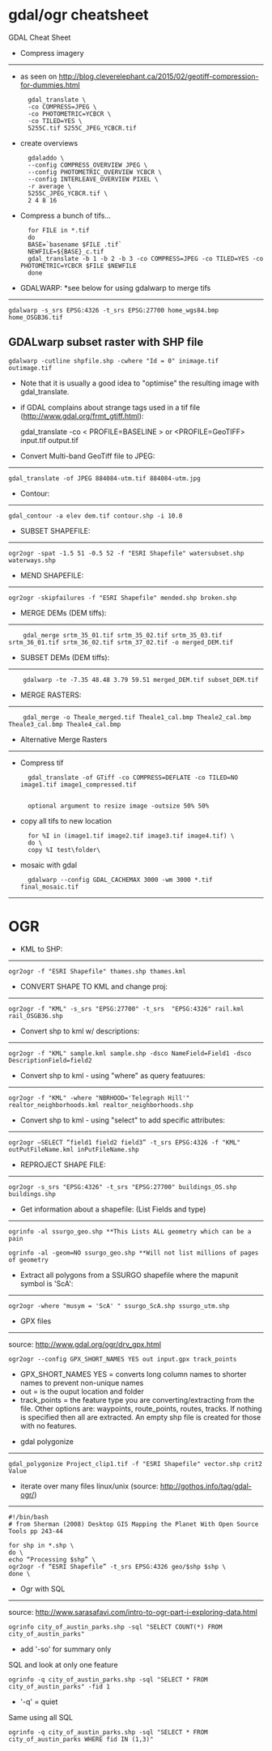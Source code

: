 gdal/ogr cheatsheet
===

GDAL Cheat Sheet

+ Compress imagery
---
* as seen on http://blog.cleverelephant.ca/2015/02/geotiff-compression-for-dummies.html

        gdal_translate \
        -co COMPRESS=JPEG \
        -co PHOTOMETRIC=YCBCR \
        -co TILED=YES \
        5255C.tif 5255C_JPEG_YCBCR.tif

* create overviews

        gdaladdo \
        --config COMPRESS_OVERVIEW JPEG \
        --config PHOTOMETRIC_OVERVIEW YCBCR \
        --config INTERLEAVE_OVERVIEW PIXEL \
        -r average \
        5255C_JPEG_YCBCR.tif \
        2 4 8 16
        
* Compress a bunch of tifs...

        for FILE in *.tif
        do
        BASE=`basename $FILE .tif`
        NEWFILE=${BASE}_c.tif
        gdal_translate -b 1 -b 2 -b 3 -co COMPRESS=JPEG -co TILED=YES -co PHOTOMETRIC=YCBCR $FILE $NEWFILE
        done
        

+ GDALWARP: *see below for using gdalwarp to merge tifs
---
    
    gdalwarp -s_srs EPSG:4326 -t_srs EPSG:27700 home_wgs84.bmp home_OSGB36.tif
    

GDALwarp subset raster with SHP file
---
    gdalwarp -cutline shpfile.shp -cwhere "Id = 0" inimage.tif outimage.tif


* Note that it is usually a good idea to "optimise" the resulting image with gdal_translate.

* if GDAL complains about strange tags used in a tif file (http://www.gdal.org/frmt_gtiff.html):


    gdal_translate -co < PROFILE=BASELINE > or <PROFILE=GeoTIFF> input.tif output.tif 


+ Convert Multi-band GeoTiff file to JPEG:
---
    
    gdal_translate -of JPEG 884084-utm.tif 884084-utm.jpg 


+ Contour:
---
    
    gdal_contour -a elev dem.tif contour.shp -i 10.0


+ SUBSET SHAPEFILE:
---
    
    ogr2ogr -spat -1.5 51 -0.5 52 -f "ESRI Shapefile" watersubset.shp waterways.shp


+ MEND SHAPEFILE:
---
    
    ogr2ogr -skipfailures -f "ESRI Shapefile" mended.shp broken.shp


+ MERGE DEMs (DEM tiffs):
---
    
        gdal_merge srtm_35_01.tif srtm_35_02.tif srtm_35_03.tif srtm_36_01.tif srtm_36_02.tif srtm_37_02.tif -o merged_DEM.tif


+ SUBSET DEMs (DEM tiffs):
---
    
        gdalwarp -te -7.35 48.48 3.79 59.51 merged_DEM.tif subset_DEM.tif


+ MERGE RASTERS:
---
        gdal_merge -o Theale_merged.tif Theale1_cal.bmp Theale2_cal.bmp Theale3_cal.bmp Theale4_cal.bmp

+ Alternative Merge Rasters
---
* Compress tif

        gdal_translate -of GTiff -co COMPRESS=DEFLATE -co TILED=NO image1.tif image1_compressed.tif
        
        
        optional argument to resize image -outsize 50% 50%
 
* copy all tifs to new location

        for %I in (image1.tif image2.tif image3.tif image4.tif) \
        do \
        copy %I test\folder\
 
* mosaic with gdal

        gdalwarp --config GDAL_CACHEMAX 3000 -wm 3000 *.tif final_mosaic.tif

---

OGR
===

+ KML to SHP:
---
    
    ogr2ogr -f "ESRI Shapefile" thames.shp thames.kml


+ CONVERT SHAPE TO KML and change proj:
---
    
    ogr2ogr -f "KML" -s_srs "EPSG:27700" -t_srs  "EPSG:4326" rail.kml rail_OSGB36.shp


+ Convert shp to kml w/ descriptions:
---
    
    ogr2ogr -f "KML" sample.kml sample.shp -dsco NameField=Field1 -dsco DescriptionField=field2


+ Convert shp to kml - using "where" as query featuures:
---
    
    ogr2ogr -f "KML" -where "NBRHOOD='Telegraph Hill'" realtor_neighborhoods.kml realtor_neighborhoods.shp


+ Convert shp to kml - using "select" to add specific attributes:
---
    
    ogr2ogr –SELECT “field1 field2 field3” -t_srs EPSG:4326 -f "KML" outPutFileName.kml inPutFileName.shp


+ REPROJECT SHAPE FILE:
---
    
    ogr2ogr -s_srs "EPSG:4326" -t_srs "EPSG:27700" buildings_OS.shp buildings.shp


+ Get information about a shapefile: (List Fields and type)
---
    
    ogrinfo -al ssurgo_geo.shp **This Lists ALL geometry which can be a pain

    ogrinfo -al -geom=NO ssurgo_geo.shp **Will not list millions of pages of geometry


+ Extract all polygons from a SSURGO shapefile where the mapunit symbol is 'ScA':
---
    
    ogr2ogr -where "musym = 'ScA' " ssurgo_ScA.shp ssurgo_utm.shp 
    
+ GPX files
---
source: http://www.gdal.org/ogr/drv_gpx.html
    
    ogr2ogr --config GPX_SHORT_NAMES YES out input.gpx track_points
    
* GPX_SHORT_NAMES YES = converts long column names to shorter names to prevent non-unique names
* out = is the ouput location and folder
* track_points = the feature type you are converting/extracting from the file. Other options are: waypoints, route_points, routes, tracks. If nothing is specified then all are extracted. An empty shp file is created for those with no features.
    
+ gdal polygonize
---
    gdal_polygonize Project_clip1.tif -f "ESRI Shapefile" vector.shp crit2 Value
    

+ iterate over many files linux/unix (source: http://gothos.info/tag/gdal-ogr/)
---

    #!/bin/bash
    # from Sherman (2008) Desktop GIS Mapping the Planet With Open Source Tools pp 243-44

    for shp in *.shp \
    do \
    echo “Processing $shp” \
    ogr2ogr -f “ESRI Shapefile” -t_srs EPSG:4326 geo/$shp $shp \
    done \

+ Ogr with SQL
---
source: http://www.sarasafavi.com/intro-to-ogr-part-i-exploring-data.html

    ogrinfo city_of_austin_parks.shp -sql "SELECT COUNT(*) FROM city_of_austin_parks"
    
* add '-so' for summary only 

SQL and look at only one feature
    
    ogrinfo -q city_of_austin_parks.shp -sql "SELECT * FROM city_of_austin_parks" -fid 1
    
* '-q' = quiet

Same using all SQL

    ogrinfo -q city_of_austin_parks.shp -sql "SELECT * FROM city_of_austin_parks WHERE fid IN (1,3)"

